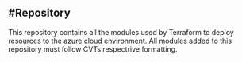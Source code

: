 #Repository
---
This repository contains all the modules used by Terraform to deploy resources to the azure cloud environment.
All modules added to this repository must follow CVTs respectrive formatting.
